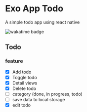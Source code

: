 # Exo App Todo
A simple todo app using react native

![wakatime badge](https://wakatime.com/badge/user/b3086389-10af-4dfc-a8ea-5893ce3fda92/project/8045273a-b0e4-4336-93d0-5f7b5ce99cc7.svg)

## Todo
### feature
- [x] Add todo
- [x] Toggle todo
- [x] Detail views
- [x] Delete todo
- [ ] category (done, in progress, todo)
- [ ] save data to local storage
- [x] edit todo
